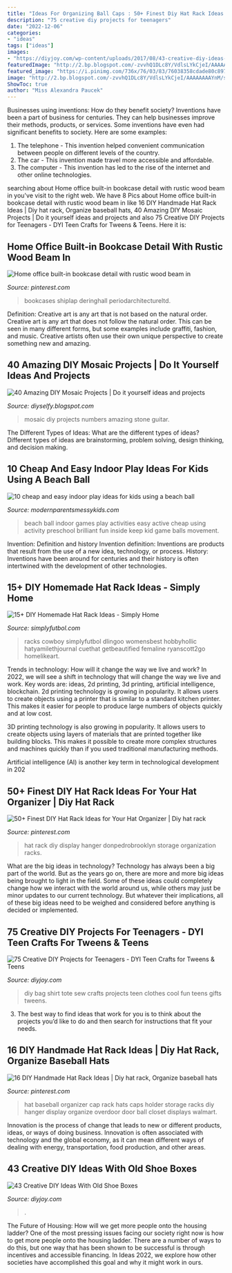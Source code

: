 ```yaml
---
title: "Ideas For Organizing Ball Caps : 50+ Finest Diy Hat Rack Ideas For Your Hat Organizer"
description: "75 creative diy projects for teenagers"
date: "2022-12-06"
categories:
- "ideas"
tags: ["ideas"]
images:
- "https://diyjoy.com/wp-content/uploads/2017/08/43-creative-diy-ideas-with-shoe-boxes-ft.jpg"
featuredImage: "http://2.bp.blogspot.com/-zvvhQ1DLc8Y/VdlsLYkCjeI/AAAAAAAAYnM/sqKxZXHkqCI/s1600/diy-mosaic-projects-14.jpg"
featured_image: "https://i.pinimg.com/736x/76/03/83/76038358cdade80c89732e0660fc06a3.jpg"
image: "http://2.bp.blogspot.com/-zvvhQ1DLc8Y/VdlsLYkCjeI/AAAAAAAAYnM/sqKxZXHkqCI/s1600/diy-mosaic-projects-14.jpg"
ShowToc: true
author: "Miss Alexandra Paucek"
---
```



Businesses using inventions: How do they benefit society?
Inventions have been a part of business for centuries. They can help businesses improve their methods, products, or services.  Some inventions have even had significant benefits to society. Here are some examples: 
1. The telephone - This invention helped convenient communication between people on different levels of the country.
2. The car - This invention made travel more accessible and affordable.
3. The computer - This invention has led to the rise of the internet and other online technologies.

	

		
searching about Home office built-in bookcase detail with rustic wood beam in you've visit to the right web. We have 8 Pics about Home office built-in bookcase detail with rustic wood beam in like 16 DIY Handmade Hat Rack Ideas | Diy hat rack, Organize baseball hats, 40 Amazing DIY Mosaic Projects | Do it yourself ideas and projects and also 75 Creative DIY Projects for Teenagers - DYI Teen Crafts for Tweens &amp; Teens. Here it is:
		
    
## Home Office Built-in Bookcase Detail With Rustic Wood Beam In

<img loading=lazy src="https://i.pinimg.com/736x/14/d2/a5/14d2a5c25f5694746063cfa3647e3211.jpg" onerror="this.onerror=null;this.src='https://tse4.mm.bing.net/th?id=OIP.A1htz7YbAezWHO28M4iGXwHaLG&amp;pid=15.1';" alt="Home office built-in bookcase detail with rustic wood beam in">

_Source: pinterest.com_

>bookcases shiplap deringhall periodarchitectureltd. 

	

Definition: Creative art is any art that is not based on the natural order.
Creative art is any art that does not follow the natural order. This can be seen in many different forms, but some examples include graffiti, fashion, and music. Creative artists often use their own unique perspective to create something new and amazing.

    
## 40 Amazing DIY Mosaic Projects | Do It Yourself Ideas And Projects

<img loading=lazy src="http://2.bp.blogspot.com/-zvvhQ1DLc8Y/VdlsLYkCjeI/AAAAAAAAYnM/sqKxZXHkqCI/s1600/diy-mosaic-projects-14.jpg" onerror="this.onerror=null;this.src='https://tse2.mm.bing.net/th?id=OIP.BD6OT4M79SDGTMCvkxc9KwHaJ8&amp;pid=15.1';" alt="40 Amazing DIY Mosaic Projects | Do it yourself ideas and projects">

_Source: diyselfy.blogspot.com_

>mosaic diy projects numbers amazing stone guitar. 

	

The Different Types of Ideas: What are the different types of ideas?
Different types of ideas are brainstorming, problem solving, design thinking, and decision making.

    
## 10 Cheap And Easy Indoor Play Ideas For Kids Using A Beach Ball

<img loading=lazy src="http://www.modernparentsmessykids.com/wp-content/uploads/2016/02/indoor-beach-ball-games-for-kids-640x900.jpg" onerror="this.onerror=null;this.src='https://tse2.mm.bing.net/th?id=OIP.r-btnXlqgKYDkhDe8J7YHwHaKa&amp;pid=15.1';" alt="10 cheap and easy indoor play ideas for kids using a beach ball">

_Source: modernparentsmessykids.com_

>beach ball indoor games play activities easy active cheap using activity preschool brilliant fun inside keep kid game balls movement. 

	

Invention: Definition and history
Invention definition: Inventions are products that result from the use of a new idea, technology, or process. History: Inventions have been around for centuries and their history is often intertwined with the development of other technologies.

    
## 15+ DIY Homemade Hat Rack Ideas - Simply Home

<img loading=lazy src="https://simplyfutbol.com/wp-content/uploads/2017/10/word-image-71.png" onerror="this.onerror=null;this.src='https://tse3.mm.bing.net/th?id=OIP.yybuFgScwbbnQqXT3JyDDgHaMM&amp;pid=15.1';" alt="15+ DIY Homemade Hat Rack Ideas - Simply Home">

_Source: simplyfutbol.com_

>racks cowboy simplyfutbol dlingoo womensbest hobbyhollic hatyamilethjournal cuethat getbeautified femaline ryanscott2go homelikeart. 

	

Trends in technology: How will it change the way we live and work?
In 2022, we will see a shift in technology that will change the way we live and work. Key words are: ideas, 2d printing, 3d printing, artificial intelligence, blockchain. 
2d printing technology is growing in popularity. It allows users to create objects using a printer that is similar to a standard kitchen printer. This makes it easier for people to produce large numbers of objects quickly and at low cost. 

3D printing technology is also growing in popularity. It allows users to create objects using layers of materials that are printed together like building blocks. This makes it possible to create more complex structures and machines quickly than if you used traditional manufacturing methods. 

Artificial intelligence (AI) is another key term in technological development in 202
    
## 50+ Finest DIY Hat Rack Ideas For Your Hat Organizer | Diy Hat Rack

<img loading=lazy src="https://i.pinimg.com/originals/25/05/4c/25054cfc85063b60dcc24597f39baf0d.jpg" onerror="this.onerror=null;this.src='https://tse2.mm.bing.net/th?id=OIP.a00gyqIgrhMGT2c0N8ycrQHaLH&amp;pid=15.1';" alt="50+ Finest DIY Hat Rack Ideas for Your Hat Organizer | Diy hat rack">

_Source: pinterest.com_

>hat rack diy display hanger donpedrobrooklyn storage organization racks. 

	

What are the big ideas in technology?
Technology has always been a big part of the world. But as the years go on, there are more and more big ideas being brought to light in the field. Some of these ideas could completely change how we interact with the world around us, while others may just be minor updates to our current technology. But whatever their implications, all of these big ideas need to be weighed and considered before anything is decided or implemented.

    
## 75 Creative DIY Projects For Teenagers - DYI Teen Crafts For Tweens &amp; Teens

<img loading=lazy src="https://diyjoy.com/wp-content/uploads/2016/06/No-Sew-T-Shirt-Tote-Bag.jpg" onerror="this.onerror=null;this.src='https://tse1.mm.bing.net/th?id=OIP.N5j1efkF61AGMPq8NKmw0QHaLG&amp;pid=15.1';" alt="75 Creative DIY Projects for Teenagers - DYI Teen Crafts for Tweens &amp; Teens">

_Source: diyjoy.com_

>diy bag shirt tote sew crafts projects teen clothes cool fun teens gifts tweens. 

	

3. The best way to find ideas that work for you is to think about the projects you’d like to do and then search for instructions that fit your needs.

    
## 16 DIY Handmade Hat Rack Ideas | Diy Hat Rack, Organize Baseball Hats

<img loading=lazy src="https://i.pinimg.com/736x/76/03/83/76038358cdade80c89732e0660fc06a3.jpg" onerror="this.onerror=null;this.src='https://tse3.mm.bing.net/th?id=OIP.Rv3qHK8PmZXoidD4iTRo8AHaHa&amp;pid=15.1';" alt="16 DIY Handmade Hat Rack Ideas | Diy hat rack, Organize baseball hats">

_Source: pinterest.com_

>hat baseball organizer cap rack hats caps holder storage racks diy hanger display organize overdoor door ball closet displays walmart. 

	

Innovation is the process of change that leads to new or different products, ideas, or ways of doing business. Innovation is often associated with technology and the global economy, as it can mean different ways of dealing with energy, transportation, food production, and other areas.

    
## 43 Creative DIY Ideas With Old Shoe Boxes

<img loading=lazy src="https://diyjoy.com/wp-content/uploads/2017/08/43-creative-diy-ideas-with-shoe-boxes-ft.jpg" onerror="this.onerror=null;this.src='https://tse2.mm.bing.net/th?id=OIP.I2D8_LOT6iuYVRF94sNtiwHaEK&amp;pid=15.1';" alt="43 Creative DIY Ideas With Old Shoe Boxes">

_Source: diyjoy.com_

>. 

	

The Future of Housing: How will we get more people onto the housing ladder?
One of the most pressing issues facing our society right now is how to get more people onto the housing ladder. There are a number of ways to do this, but one way that has been shown to be successful is through incentives and accessible financing. In Ideas 2022, we explore how other societies have accomplished this goal and why it might work in ours.

